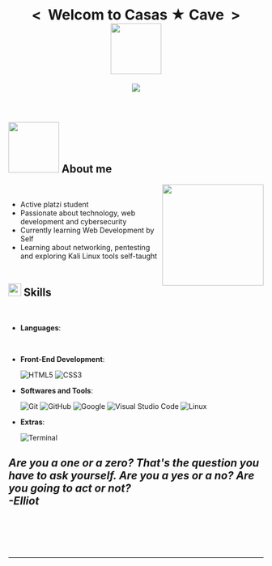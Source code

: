 <h1 align="center"><strong>  <  ‎‎  Welcom to Casas ★ Cave‎ ‎   > </Welcom></strong><img src="https://www.edu.xunta.gal/centros/ceipsantairene/?q=system/files/u4/emoji%20traballando_0.gif" width="100"></h1>
<!--  -->
<p align="center">
  <a href="https://github.com/DenverCoder1/readme-typing-svg"><img src="https://readme-typing-svg.herokuapp.com?font=Time+New+Roman&color=cyan&size=25&center=true&vCenter=true&width=600&height=100&lines=Assalamu+O+Alaikum+Warahmatullah..&hearts;++;Self-taught+Front-End+Developer,;Computer+Science+Student,;CTF+Newbie,;Active+Learner/Researcher,;Love+to+learn+new+stuffs..<3"></a>
</p>


<br>



	
## <picture><img src = "http://www.clipartbest.com/cliparts/aTe/XME/aTeXME97c.gif" width = 100px></picture> **About me**

<picture> <img align="right" src="https://media1.giphy.com/media/v1.Y2lkPTc5MGI3NjExNm8zODExOTlmN3ZnMHk5d2VkczQ2MTZsY3M5OWZmYnhkZW16c2N1biZlcD12MV9pbnRlcm5hbF9naWZfYnlfaWQmY3Q9Zw/fmkYSBlJt3XjNF6p9c/giphy.gif" width = 200px></picture>

<br>

- Active platzi student
- Passionate about technology, web development and cybersecurity
- Currently learning Web Development by Self
- Learning about networking, pentesting and exploring Kali Linux tools self-taught
<br><br>


## <img src="https://media2.giphy.com/media/QssGEmpkyEOhBCb7e1/giphy.gif?cid=ecf05e47a0n3gi1bfqntqmob8g9aid1oyj2wr3ds3mg700bl&rid=giphy.gif" width ="25"><b> Skills</b>
<br>

<p align="center">

- **Languages**:


<br>   
    
- **Front-End Development**:

   ![HTML5](https://img.shields.io/badge/HTML5%20-%23E34F26.svg?style=for-the-badge&logo=html5&logoColor=white)
   ![CSS3](https://img.shields.io/badge/CSS%20-%231572B6.svg?style=for-the-badge&logo=css3&logoColor=white)
  


- **Softwares and Tools**:

    ![Git](https://img.shields.io/badge/git-%23F05033.svg?style=for-the-badge&logo=git&logoColor=white)
    ![GitHub](https://img.shields.io/badge/github-%23121011.svg?style=for-the-badge&logo=github&logoColor=white)
    ![Google](https://img.shields.io/badge/google-%234285F4.svg?style=for-the-badge&logo=google&logoColor=white)
    ![Visual Studio Code](https://img.shields.io/badge/Visual%20Studio%20Code-0078d7.svg?style=for-the-badge&logo=visual-studio-code&logoColor=white)
    ![Linux](https://img.shields.io/badge/Linux-FCC624?style=for-the-badge&logo=linux&logoColor=black) 


- **Extras**:

    ![Terminal](https://img.shields.io/badge/Terminal-%23054020?style=for-the-badge&logo=gnu-bash&logoColor=white)
   
</p>
</a>
</div>

## <i> Are you a one or a zero? That's the question you have to ask yourself. Are you a yes or a no? Are you going to act or not? <br> -Elliot </i>


</div>
<br>
<br>
<br>
<br>

---

<br>
